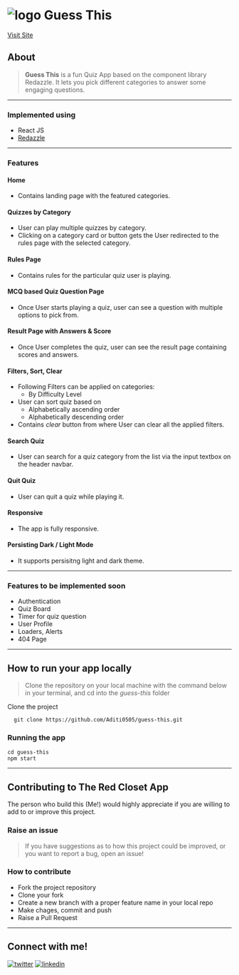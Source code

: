# ![logo](/public/favicon.ico) Guess This

[Visit Site](https://guessthisquiz.netlify.app/)

## About

> **Guess This** is a fun Quiz App based on the component library Redazzle. It lets you pick different categories to answer some engaging questions.

---

### Implemented using

- React JS
- [Redazzle](https://theredclosetapp.netlify.app/)

---

### Features

#### Home

- Contains landing page with the featured categories.

#### Quizzes by Category

- User can play multiple quizzes by category.
- Clicking on a category card or button gets the User redirected to the rules page with the selected category.

#### Rules Page

- Contains rules for the particular quiz user is playing.

#### MCQ based Quiz Question Page

- Once User starts playing a quiz, user can see a question with multiple options to pick from.

#### Result Page with Answers & Score

- Once User completes the quiz, user can see the result page containing scores and answers.

#### Filters, Sort, Clear

- Following Filters can be applied on categories:
  - By Difficulty Level
- User can sort quiz based on
  - Alphabetically ascending order
  - Alphabetically descending order
- Contains _clear_ button from where User can clear all the applied filters.

#### Search Quiz

- User can search for a quiz category from the list via the input textbox on the header navbar.

#### Quit Quiz

- User can quit a quiz while playing it.

#### Responsive
- The app is fully responsive.

#### Persisting Dark / Light Mode
- It supports persisitng light and dark theme.
---

### Features to be implemented soon

- Authentication
- Quiz Board
- Timer for quiz question
- User Profile
- Loaders, Alerts
- 404 Page

---

## How to run your app locally

> Clone the repository on your local machine with the command below in your terminal, and cd into the _guess-this_ folder

Clone the project

```
  git clone https://github.com/Aditi0505/guess-this.git
```

### Running the app

```
cd guess-this
npm start
```

---

## Contributing to The Red Closet App

The person who build this (Me!) would highly appreciate if you are willing to add to or improve this project.

### Raise an issue

> If you have suggestions as to how this project could be improved, or you want to report a bug, open an issue!

### How to contribute

- Fork the project repository
- Clone your fork
- Create a new branch with a proper feature name in your local repo
- Make chages, commit and push
- Raise a Pull Request

---

## Connect with me!

[![twitter](https://img.shields.io/badge/twitter-1DA1F2?style=for-the-badge&logo=twitter&logoColor=white)](https://twitter.com/aadyaaditi)
[![linkedin](https://img.shields.io/badge/linkedin-0A66C2?style=for-the-badge&logo=linkedin&logoColor=white)](https://www.linkedin.com/in/aditi-35bba3149/)
